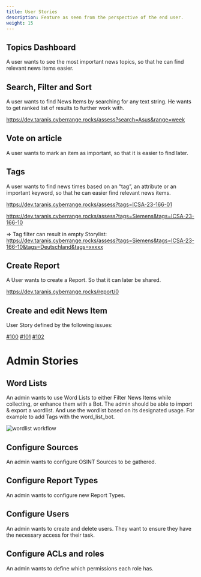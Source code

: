 ```yaml
---
title: User Stories
description: Feature as seen from the perspective of the end user.
weight: 15
---
```



## Topics Dashboard

A user wants to see the most important news topics, so that he can find relevant news items easier. 
 

## Search, Filter and Sort
A user wants to find News Items by searching for any text string. 
He wants to get ranked list of results to further work with. 

https://dev.taranis.cyberrange.rocks/assess?search=Asus&range=week

## Vote on article
A user wants to mark an item as important, so that it is easier to find later. 
 
## Tags 
A user wants to find news times based on an “tag”, an attribute or an important keyword, so that he can easier find relevant news items. 

https://dev.taranis.cyberrange.rocks/assess?tags=ICSA-23-166-01 

https://dev.taranis.cyberrange.rocks/assess?tags=Siemens&tags=ICSA-23-166-10

=> Tag filter can result in empty Storylist: https://dev.taranis.cyberrange.rocks/assess?tags=Siemens&tags=ICSA-23-166-10&tags=Deutschland&tags=xxxxx



## Create Report 
A User wants to create a Report. So that it can later be shared. 

https://dev.taranis.cyberrange.rocks/report/0


## Create and edit News Item

User Story defined by the following issues:

[#100](https://github.com/taranis-ai/taranis-ai/issues/100) [#101](https://github.com/taranis-ai/taranis-ai/issues/101) [#102](https://github.com/taranis-ai/taranis-ai/issues/102)

# Admin Stories 

## Word Lists
An admin wants to use Word Lists to either Filter News Items while collecting, or enhance them with a Bot.
The admin should be able to import & export a wordlist. And use the wordlist based on its designated usage.
For example to add Tags with the word_list_bot.

![wordlist workflow](/docs/word_list_workflow.png)


## Configure Sources
An admin wants to configure OSINT Sources to be gathered.

## Configure Report Types
An admin wants to configure new Report Types. 


## Configure Users
An admin wants to create and delete users. They want to ensure they have the necessary access for their task. 


## Configure ACLs and roles
An admin wants to define which permissions each role has. 